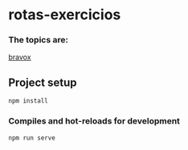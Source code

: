 # rotas-exercicios

### The topics are:

[bravox]()


## Project setup
```
npm install
```

### Compiles and hot-reloads for development
```
npm run serve
```
